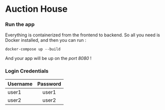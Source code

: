 # Auction House

### Run the app

Everything is containerized from the frontend to backend. So all you need is Docker installed, and then you can run :

```
docker-compose up --build
```

And your app will be up on the *port 8080* !

### Login Credentials


| Username      | Password      |
| ------------- |:-------------:|
| user1         | user1         |
| user2         | user2         |

